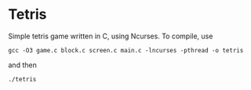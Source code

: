 # Tetris
Simple tetris game written in C, using Ncurses.
To compile, use
```
gcc -O3 game.c block.c screen.c main.c -lncurses -pthread -o tetris
```
and then 
```
./tetris
```
